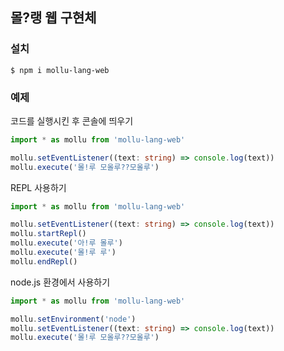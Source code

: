 ## 몰?랭 웹 구현체
### 설치
```
$ npm i mollu-lang-web
```

### 예제
코드를 실행시킨 후 콘솔에 띄우기
```ts
import * as mollu from 'mollu-lang-web'

mollu.setEventListener((text: string) => console.log(text))
mollu.execute('몰!루 모올루??모올루')
```

REPL 사용하기
```ts
import * as mollu from 'mollu-lang-web'

mollu.setEventListener((text: string) => console.log(text))
mollu.startRepl()
mollu.execute('아!루 몰루')
mollu.execute('몰!루 루')
mollu.endRepl()
```

node.js 환경에서 사용하기
```ts
import * as mollu from 'mollu-lang-web'

mollu.setEnvironment('node')
mollu.setEventListener((text: string) => console.log(text))
mollu.execute('몰!루 모올루??모올루')
```